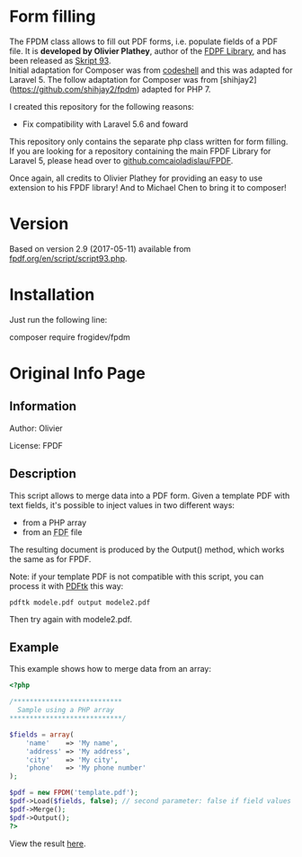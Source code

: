# Form filling
The FPDM class allows to fill out PDF forms, i.e. populate fields of a PDF file. It is **developed by Olivier Plathey**, author of the [FDPF Library](http://www.fpdf.org/), 
and has been released as [Skript 93](http://www.fpdf.org/en/script/script93.php).  
Initial adaptation for Composer was from [codeshell](https://github.com/codeshell/fpdm) and this was adapted for Laravel 5.
The follow adaptation for Composer was from [shihjay2] (https://github.com/shihjay2/fpdm) adapted for PHP 7.

I created this repository for the following reasons:
- Fix compatibility with Laravel 5.6 and foward

This repository only contains the separate php class written for form filling. 
If you are looking for a repository containing the main FPDF Library for Laravel 5, please head over to [github.comcaioladislau/FPDF](https://github.com/caioladislau/FPDF).

Once again, all credits to Olivier Plathey for providing an easy to use extension to his FPDF library! And to Michael Chen to bring it to composer!

# Version
Based on version 2.9 (2017-05-11) available from [fpdf.org/en/script/script93.php](http://www.fpdf.org/en/script/script93.php).


# Installation

Just run the following line:

composer require frogidev/fpdm

# Original Info Page
## Information
Author: Olivier

License: FPDF

## Description
This script allows to merge data into a PDF form. Given a template PDF with text fields, it's
possible to inject values in two different ways:
- from a PHP array
- from an <abbr title="Forms Data Format">FDF</abbr> file

The resulting document is produced by the Output() method, which works the same as for FPDF.

Note: if your template PDF is not compatible with this script, you can process it with
[PDFtk](https://www.pdflabs.com/tools/pdftk-server/) this way:

`pdftk modele.pdf output modele2.pdf`

Then try again with modele2.pdf.

## Example
This example shows how to merge data from an array:

```php
<?php

/***************************
  Sample using a PHP array
****************************/

$fields = array(
    'name'    => 'My name',
    'address' => 'My address',
    'city'    => 'My city',
    'phone'   => 'My phone number'
);

$pdf = new FPDM('template.pdf');
$pdf->Load($fields, false); // second parameter: false if field values are in ISO-8859-1, true if UTF-8
$pdf->Merge();
$pdf->Output();
?>
```

View the result [here](http://www.fpdf.org/en/script/ex93.pdf).
